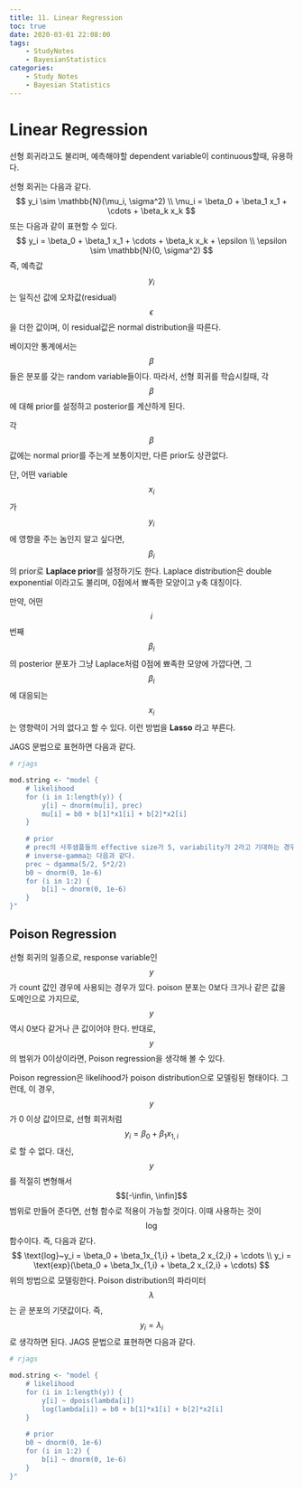```yaml
---
title: 11. Linear Regression
toc: true
date: 2020-03-01 22:08:00
tags:
	- StudyNotes
	- BayesianStatistics
categories:
	- Study Notes
	- Bayesian Statistics
---
```




# Linear Regression



선형 회귀라고도 불리며, 예측해야할 dependent variable이 continuous할때, 유용하다.

선형 회귀는 다음과 같다.
$$
y_i \sim \mathbb{N}(\mu_i, \sigma^2) \\
\mu_i = \beta_0 + \beta_1 x_1 + \cdots + \beta_k x_k
$$
또는 다음과 같이 표현할 수 있다.
$$
y_i = \beta_0 + \beta_1 x_1 + \cdots + \beta_k x_k + \epsilon \\
\epsilon \sim \mathbb{N}(0, \sigma^2)
$$
즉, 예측값 $$y_i$$는 일직선 값에 오차값(residual) $$\epsilon$$을 더한 값이며, 이 residual값은 normal distribution을 따른다.

베이지안 통계에서는 $$\beta$$들은 분포를 갖는 random variable들이다. 따라서, 선형 회귀를 학습시킬때, 각 $$\beta$$에 대해 prior를 설정하고 posterior를 계산하게 된다.

각 $$\beta$$값에는 normal prior를 주는게 보통이지만, 다른 prior도 상관없다.

단, 어떤 variable $$x_i$$가 $$y_i$$에 영향을 주는 놈인지 알고 싶다면, $$\beta_i$$의 prior로 **Laplace prior**를 설정하기도 한다. Laplace distribution은 double exponential 이라고도 불리며, 0점에서 뾰족한 모양이고 y축 대칭이다.

만약, 어떤 $$i$$번째 $$\beta_i$$의 posterior 분포가 그냥 Laplace처럼 0점에 뾰족한 모양에 가깝다면, 그 $$\beta_i$$에 대응되는 $$x_i$$는 영향력이 거의 없다고 할 수 있다. 이런 방법을 **Lasso** 라고 부른다.

JAGS 문법으로 표현하면 다음과 같다.

```R
# rjags

mod.string <- "model {
    # likelihood
    for (i in 1:length(y)) {
        y[i] ~ dnorm(mu[i], prec)
        mu[i] = b0 + b[1]*x1[i] + b[2]*x2[i]
    }
    
    # prior
    # prec의 사후샘플들의 effective size가 5, variability가 2라고 기대하는 경우의
    # inverse-gamma는 다음과 같다.
    prec ~ dgamma(5/2, 5*2/2)
    b0 ~ dnorm(0, 1e-6)
    for (i in 1:2) {
        b[i] ~ dnorm(0, 1e-6)
    }
}"
```





## Poison Regression

선형 회귀의 일종으로, response variable인 $$y$$가 count 값인 경우에 사용되는 경우가 있다. poison 분포는 0보다 크거나 같은 값을 도메인으로 가지므로, $$y$$역시 0보다 같거나 큰 값이어야 한다. 반대로, $$y$$의 범위가 0이상이라면, Poison regression을 생각해 볼 수 있다.

Poison regression은 likelihood가 poison distribution으로 모델링된 형태이다. 그런데, 이 경우, $$y$$가 0 이상 값이므로, 선형 회귀처럼 $$y_i = \beta_0 + \beta_1 x_{1,i}$$로 할 수 없다. 대신, $$y$$를 적절히 변형해서 $$[-\infin, \infin]$$범위로 만들어 준다면, 선형 함수로 적용이 가능할 것이다. 이때 사용하는 것이 $$\text{log}$$함수이다. 즉, 다음과 같다.
$$
\text{log}~y_i = \beta_0 + \beta_1x_{1,i} + \beta_2 x_{2,i} + \cdots \\
y_i = \text{exp}(\beta_0 + \beta_1x_{1,i} + \beta_2 x_{2,i} + \cdots)
$$
위의 방법으로 모델링한다. Poison distribution의 파라미터 $$\lambda$$는 곧 분포의 기댓값이다. 즉, $$y_i = \lambda_i$$로 생각하면 된다.  JAGS 문법으로 표현하면 다음과 같다.

```R
# rjags

mod.string <- "model {
    # likelihood
    for (i in 1:length(y)) {
        y[i] ~ dpois(lambda[i])
        log(lambda[i]) = b0 + b[1]*x1[i] + b[2]*x2[i]
    }
    
    # prior
    b0 ~ dnorm(0, 1e-6)
    for (i in 1:2) {
        b[i] ~ dnorm(0, 1e-6)
    }
}"
```




